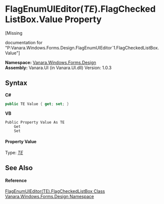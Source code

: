 # FlagEnumUIEditor(*TE*).FlagCheckedListBox.Value Property 
 

\[Missing <summary> documentation for "P:Vanara.Windows.Forms.Design.FlagEnumUIEditor`1.FlagCheckedListBox.Value"\]

**Namespace:**&nbsp;<a href="47183544-7c44-c1e2-cf57-c68e49a55933">Vanara.Windows.Forms.Design</a><br />**Assembly:**&nbsp;Vanara.UI (in Vanara.UI.dll) Version: 1.0.3

## Syntax

**C#**<br />
``` C#
public TE Value { get; set; }
```

**VB**<br />
``` VB
Public Property Value As TE
	Get
	Set
```


#### Property Value
Type: <a href="9c260323-9c97-6263-f5af-8e72a1582603">*TE*</a>

## See Also


#### Reference
<a href="879ac561-8c1b-1cd3-8d12-92d09d484621">FlagEnumUIEditor(TE).FlagCheckedListBox Class</a><br /><a href="47183544-7c44-c1e2-cf57-c68e49a55933">Vanara.Windows.Forms.Design Namespace</a><br />